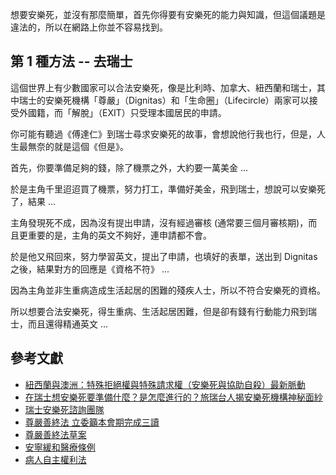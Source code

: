 想要安樂死，並沒有那麼簡單，首先你得要有安樂死的能力與知識，但這個議題是違法的，所以在網路上你並不容易找到。

## 第 1 種方法 -- 去瑞士

這個世界上有少數國家可以合法安樂死，像是比利時、加拿大、紐西蘭和瑞士，其中瑞士的安樂死機構「尊嚴」（Dignitas）和「生命圈」（Lifecircle）兩家可以接受外國籍，而「解脫」（EXIT）只受理本國居民的申請。

你可能有聽過《傅達仁》到瑞士尋求安樂死的故事，會想說他行我也行，但是，人生最無奈的就是這個《但是》。

首先，你要準備足夠的錢，除了機票之外，大約要一萬美金 ...

於是主角千里迢迢買了機票，努力打工，準備好美金，飛到瑞士，想說可以安樂死了，結果 ...

主角發現死不成，因為沒有提出申請，沒有經過審核 (通常要三個月審核期)，而且更重要的是，主角的英文不夠好，連申請都不會。

於是他又飛回來，努力學習英文，提出了申請，也填好的表單，送出到 Dignitas 之後，結果對方的回應是《資格不符》 ...

因為主角並非生重病造成生活起居的困難的殘疾人士，所以不符合安樂死的資格。

所以想要合法安樂死，得生重病、生活起居困難，但是卻有錢有行動能力飛到瑞士，而且還得精通英文 ...

## 參考文獻

* [紐西蘭與澳洲：特殊拒絕權與特殊請求權（安樂死與協助自殺）最新脈動](https://parc.tw/trend/international/article/406)
* [在瑞士想安樂死要準備什麼？是怎麼進行的？旅瑞台人揭安樂死機構神秘面紗](https://www.storm.mg/lifestyle/4060928?page=1)
* [瑞士安樂死諮詢團隊](https://www.taiwangooddeath.co/)
* [尊嚴善終法 立委籲本會期完成三讀](https://www.rti.org.tw/news/view/id/2039927)
* [尊嚴善終法草案](https://www.lawbank.com.tw/news/NewsContent.aspx?NID=187098.00)
* [安寧緩和醫療條例](https://law.moj.gov.tw/LawClass/LawAll.aspx?pcode=L0020066)
* [病人自主權利法](https://law.moj.gov.tw/LawClass/LawAll.aspx?pcode=L0020189)
